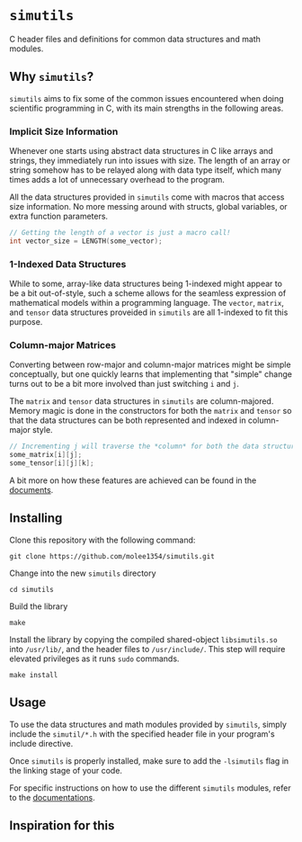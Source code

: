# `simutils`

C header files and definitions for common data structures and math modules.

## Why `simutils`?

`simutils` aims to fix some of the common issues encountered when doing scientific programming in C, with its main strengths in the following areas.

### Implicit Size Information

Whenever one starts using abstract data structures in C like arrays and strings, they immediately run into issues with size. The length of an array or string somehow has to be relayed along with data type itself, which many times adds a lot of unnecessary overhead to the program.

All the data structures provided in `simutils` come with macros that access size information. No more messing around with structs, global variables, or extra function parameters.

```C
// Getting the length of a vector is just a macro call!
int vector_size = LENGTH(some_vector);
```

### 1-Indexed Data Structures

While to some, array-like data structures being 1-indexed might appear to be a bit out-of-style, such a scheme allows for the seamless expression of mathematical models within a programming language. The `vector`, `matrix`, and `tensor` data structures proveided in `simutils` are all 1-indexed to fit this purpose.

### Column-major Matrices

Converting between row-major and column-major matrices might be simple conceptually, but one quickly learns that implementing that "simple" change turns out to be a bit more involved than just switching `i` and `j`.

The `matrix` and `tensor` data structures in `simutils` are column-majored. Memory magic is done in the constructors for both the `matrix` and `tensor` so that the data structures can be both represented and indexed in column-major style.

```C
// Incrementing j will traverse the *column* for both the data structures.
some_matrix[i][j];
some_tensor[i][j][k];
```

A bit more on how these features are achieved can be found in the [documents](/docs/usage.md).

## Installing

Clone this repository with the following command:

```shell
git clone https://github.com/molee1354/simutils.git
```

Change into the new `simutils` directory

```shell
cd simutils
```

Build the library

```shell
make
```

Install the library by copying the compiled shared-object `libsimutils.so` into `/usr/lib/`, and the header files to `/usr/include/`. This step will require elevated privileges as it runs `sudo` commands.

```shell
make install
```
## Usage

To use the data structures and math modules provided by `simutils`, simply include the `simutil/*.h` with the specified header file in your program's include directive.

Once `simutils` is properly installed, make sure to add the `-lsimutils` flag in the linking stage of your code.

For specific instructions on how to use the different `simutils` modules, refer to the [documentations](docs/usage.md).


## Inspiration for this 
